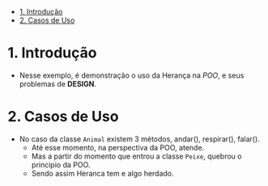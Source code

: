 - [1. Introdução](#1-introdução)
- [2. Casos de Uso](#2-casos-de-uso)

# 1. Introdução

- Nesse exemplo, é demonstração o uso da Herança na _POO_, e seus problemas de **DESIGN**.

# 2. Casos de Uso

- No caso da classe `Animal` existem 3 métodos, andar(), respirar(), falar().
  - Até esse momento, na perspectiva da POO, atende.
  - Mas a partir do momento que entrou a classe `Peixe`, quebrou o principio da POO.
  - Sendo assim Heranca tem e algo herdado.

